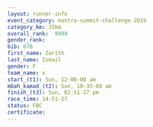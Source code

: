 ```yaml
---
layout: runner-info 
event_category: mantra-summit-challenge-2019 
category_km: 35km 
overall_rank:  9999
gender_rank: 
bib: 676
first_name: Zarith
last_name: Ismail
gender: F
team_name: x
start_(t1): Sun, 12-00-00 am
mbah_kamad_(t2): Sun, 10-35-08 am
finish_(t3): Sun, 02-51-27 pm
race_time: 14-51-27
status: FBC
certificate: 
---
```

